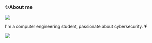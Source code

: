 ### ✨About me 
<img src="http://www.styledollz.com/dollz/bonitas/bonangel12.gif"/>

I'm a computer engineering student, passionate about cybersecurity.
💗

<img src="https://user-images.githubusercontent.com/5679180/79618120-0daffb80-80be-11ea-819e-d2b0fa904d07.gif"/>

<!--
**vayalul/vayalul** is a ✨ _special_ ✨ repository because its `README.md` (this file) appears on your GitHub profile.

Here are some ideas to get you started:

- 🔭 I’m currently working on ...
- 🌱 I’m currently learning ...
- 👯 I’m looking to collaborate on ...
- 🤔 I’m looking for help with ...
- 💬 Ask me about ...
- 📫 How to reach me: ...
- 😄 Pronouns: ...
- ⚡ Fun fact: ...
-->
